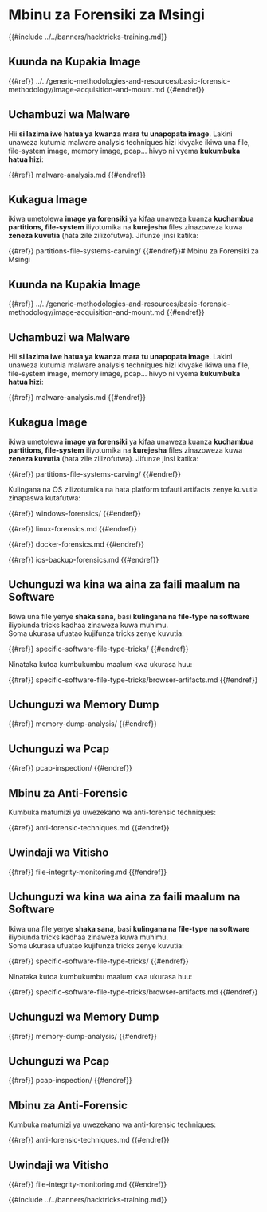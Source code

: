 # Mbinu za Forensiki za Msingi

{{#include ../../banners/hacktricks-training.md}}

## Kuunda na Kupakia Image


{{#ref}}
../../generic-methodologies-and-resources/basic-forensic-methodology/image-acquisition-and-mount.md
{{#endref}}

## Uchambuzi wa Malware

Hii **si lazima iwe hatua ya kwanza mara tu unapopata image**. Lakini unaweza kutumia malware analysis techniques hizi kivyake ikiwa una file, file-system image, memory image, pcap... hivyo ni vyema **kukumbuka hatua hizi**:


{{#ref}}
malware-analysis.md
{{#endref}}

## Kukagua Image

ikiwa umetolewa **image ya forensiki** ya kifaa unaweza kuanza **kuchambua partitions, file-system** iliyotumika na **kurejesha** files zinazoweza kuwa **zeneza kuvutia** (hata zile zilizofutwa). Jifunze jinsi katika:


{{#ref}}
partitions-file-systems-carving/
{{#endref}}# Mbinu za Forensiki za Msingi



## Kuunda na Kupakia Image


{{#ref}}
../../generic-methodologies-and-resources/basic-forensic-methodology/image-acquisition-and-mount.md
{{#endref}}

## Uchambuzi wa Malware

Hii **si lazima iwe hatua ya kwanza mara tu unapopata image**. Lakini unaweza kutumia malware analysis techniques hizi kivyake ikiwa una file, file-system image, memory image, pcap... hivyo ni vyema **kukumbuka hatua hizi**:


{{#ref}}
malware-analysis.md
{{#endref}}

## Kukagua Image

ikiwa umetolewa **image ya forensiki** ya kifaa unaweza kuanza **kuchambua partitions, file-system** iliyotumika na **kurejesha** files zinazoweza kuwa **zeneza kuvutia** (hata zile zilizofutwa). Jifunze jinsi katika:


{{#ref}}
partitions-file-systems-carving/
{{#endref}}

Kulingana na OS zilizotumika na hata platform tofauti artifacts zenye kuvutia zinapaswa kutafutwa:


{{#ref}}
windows-forensics/
{{#endref}}


{{#ref}}
linux-forensics.md
{{#endref}}


{{#ref}}
docker-forensics.md
{{#endref}}


{{#ref}}
ios-backup-forensics.md
{{#endref}}

## Uchunguzi wa kina wa aina za faili maalum na Software

Ikiwa una file yenye **shaka sana**, basi **kulingana na file-type na software** iliyoiunda tricks kadhaa zinaweza kuwa muhimu.\
Soma ukurasa ufuatao kujifunza tricks zenye kuvutia:


{{#ref}}
specific-software-file-type-tricks/
{{#endref}}

Ninataka kutoa kumbukumbu maalum kwa ukurasa huu:


{{#ref}}
specific-software-file-type-tricks/browser-artifacts.md
{{#endref}}

## Uchunguzi wa Memory Dump


{{#ref}}
memory-dump-analysis/
{{#endref}}

## Uchunguzi wa Pcap


{{#ref}}
pcap-inspection/
{{#endref}}

## **Mbinu za Anti-Forensic**

Kumbuka matumizi ya uwezekano wa anti-forensic techniques:


{{#ref}}
anti-forensic-techniques.md
{{#endref}}

## Uwindaji wa Vitisho


{{#ref}}
file-integrity-monitoring.md
{{#endref}}



## Uchunguzi wa kina wa aina za faili maalum na Software

Ikiwa una file yenye **shaka sana**, basi **kulingana na file-type na software** iliyoiunda tricks kadhaa zinaweza kuwa muhimu.\
Soma ukurasa ufuatao kujifunza tricks zenye kuvutia:


{{#ref}}
specific-software-file-type-tricks/
{{#endref}}

Ninataka kutoa kumbukumbu maalum kwa ukurasa huu:


{{#ref}}
specific-software-file-type-tricks/browser-artifacts.md
{{#endref}}

## Uchunguzi wa Memory Dump


{{#ref}}
memory-dump-analysis/
{{#endref}}

## Uchunguzi wa Pcap


{{#ref}}
pcap-inspection/
{{#endref}}

## **Mbinu za Anti-Forensic**

Kumbuka matumizi ya uwezekano wa anti-forensic techniques:


{{#ref}}
anti-forensic-techniques.md
{{#endref}}

## Uwindaji wa Vitisho


{{#ref}}
file-integrity-monitoring.md
{{#endref}}

{{#include ../../banners/hacktricks-training.md}}
